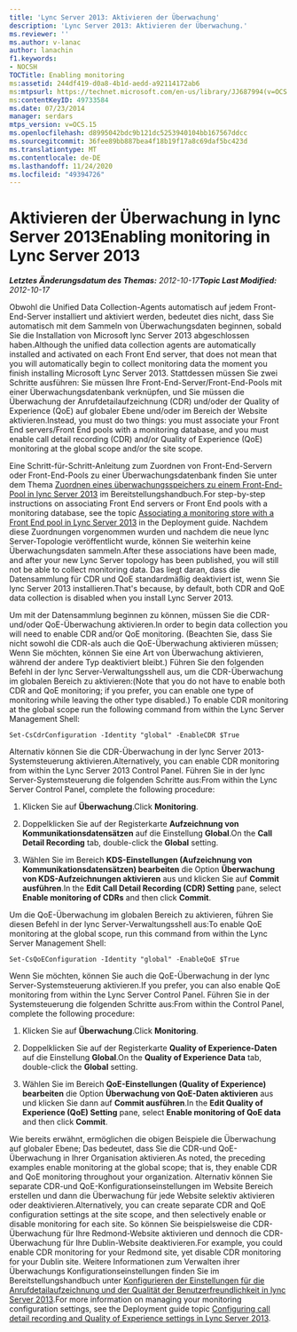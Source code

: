 ```yaml
---
title: 'Lync Server 2013: Aktivieren der Überwachung'
description: 'Lync Server 2013: Aktivieren der Überwachung.'
ms.reviewer: ''
ms.author: v-lanac
author: lanachin
f1.keywords:
- NOCSH
TOCTitle: Enabling monitoring
ms:assetid: 244df419-d0a8-4b1d-aedd-a92114172ab6
ms:mtpsurl: https://technet.microsoft.com/en-us/library/JJ687994(v=OCS.15)
ms:contentKeyID: 49733584
ms.date: 07/23/2014
manager: serdars
mtps_version: v=OCS.15
ms.openlocfilehash: d8995042bdc9b121dc5253940104bb167567ddcc
ms.sourcegitcommit: 36fee89bb887bea4f18b19f17a8c69daf5bc423d
ms.translationtype: MT
ms.contentlocale: de-DE
ms.lasthandoff: 11/24/2020
ms.locfileid: "49394726"
---
```

# <a name="enabling-monitoring-in-lync-server-2013"></a><span data-ttu-id="d31d6-103">Aktivieren der Überwachung in lync Server 2013</span><span class="sxs-lookup"><span data-stu-id="d31d6-103">Enabling monitoring in Lync Server 2013</span></span>

<div data-xmlns="http://www.w3.org/1999/xhtml">

<div class="topic" data-xmlns="http://www.w3.org/1999/xhtml" data-msxsl="urn:schemas-microsoft-com:xslt" data-cs="https://msdn.microsoft.com/">

<div data-asp="https://msdn2.microsoft.com/asp">



</div>

<div id="mainSection">

<div id="mainBody"><span data-ttu-id="d31d6-104">

<span> </span></span><span class="sxs-lookup"><span data-stu-id="d31d6-104">

<span> </span></span></span>

<span data-ttu-id="d31d6-105">_**Letztes Änderungsdatum des Themas:** 2012-10-17_</span><span class="sxs-lookup"><span data-stu-id="d31d6-105">_**Topic Last Modified:** 2012-10-17_</span></span>

<span data-ttu-id="d31d6-106">Obwohl die Unified Data Collection-Agents automatisch auf jedem Front-End-Server installiert und aktiviert werden, bedeutet dies nicht, dass Sie automatisch mit dem Sammeln von Überwachungsdaten beginnen, sobald Sie die Installation von Microsoft lync Server 2013 abgeschlossen haben.</span><span class="sxs-lookup"><span data-stu-id="d31d6-106">Although the unified data collection agents are automatically installed and activated on each Front End server, that does not mean that you will automatically begin to collect monitoring data the moment you finish installing Microsoft Lync Server 2013.</span></span> <span data-ttu-id="d31d6-107">Stattdessen müssen Sie zwei Schritte ausführen: Sie müssen Ihre Front-End-Server/Front-End-Pools mit einer Überwachungsdatenbank verknüpfen, und Sie müssen die Überwachung der Anrufdetailaufzeichnung (CDR) und/oder der Quality of Experience (QoE) auf globaler Ebene und/oder im Bereich der Website aktivieren.</span><span class="sxs-lookup"><span data-stu-id="d31d6-107">Instead, you must do two things: you must associate your Front End servers/Front End pools with a monitoring database, and you must enable call detail recording (CDR) and/or Quality of Experience (QoE) monitoring at the global scope and/or the site scope.</span></span>

<span data-ttu-id="d31d6-108">Eine Schritt-für-Schritt-Anleitung zum Zuordnen von Front-End-Servern oder Front-End-Pools zu einer Überwachungsdatenbank finden Sie unter dem Thema [Zuordnen eines überwachungsspeichers zu einem Front-End-Pool in lync Server 2013](lync-server-2013-associating-a-monitoring-store-with-a-front-end-pool.md) im Bereitstellungshandbuch.</span><span class="sxs-lookup"><span data-stu-id="d31d6-108">For step-by-step instructions on associating Front End servers or Front End pools with a monitoring database, see the topic [Associating a monitoring store with a Front End pool in Lync Server 2013](lync-server-2013-associating-a-monitoring-store-with-a-front-end-pool.md) in the Deployment guide.</span></span> <span data-ttu-id="d31d6-109">Nachdem diese Zuordnungen vorgenommen wurden und nachdem die neue lync Server-Topologie veröffentlicht wurde, können Sie weiterhin keine Überwachungsdaten sammeln.</span><span class="sxs-lookup"><span data-stu-id="d31d6-109">After these associations have been made, and after your new Lync Server topology has been published, you will still not be able to collect monitoring data.</span></span> <span data-ttu-id="d31d6-110">Das liegt daran, dass die Datensammlung für CDR und QoE standardmäßig deaktiviert ist, wenn Sie lync Server 2013 installieren.</span><span class="sxs-lookup"><span data-stu-id="d31d6-110">That's because, by default, both CDR and QoE data collection is disabled when you install Lync Server 2013.</span></span>

<span data-ttu-id="d31d6-111">Um mit der Datensammlung beginnen zu können, müssen Sie die CDR-und/oder QoE-Überwachung aktivieren.</span><span class="sxs-lookup"><span data-stu-id="d31d6-111">In order to begin data collection you will need to enable CDR and/or QoE monitoring.</span></span> <span data-ttu-id="d31d6-112">(Beachten Sie, dass Sie nicht sowohl die CDR-als auch die QoE-Überwachung aktivieren müssen; Wenn Sie möchten, können Sie eine Art von Überwachung aktivieren, während der andere Typ deaktiviert bleibt.) Führen Sie den folgenden Befehl in der lync Server-Verwaltungsshell aus, um die CDR-Überwachung im globalen Bereich zu aktivieren:</span><span class="sxs-lookup"><span data-stu-id="d31d6-112">(Note that you do not have to enable both CDR and QoE monitoring; if you prefer, you can enable one type of monitoring while leaving the other type disabled.) To enable CDR monitoring at the global scope run the following command from within the Lync Server Management Shell:</span></span>

    Set-CsCdrConfiguration -Identity "global" -EnableCDR $True

<span data-ttu-id="d31d6-113">Alternativ können Sie die CDR-Überwachung in der lync Server 2013-Systemsteuerung aktivieren.</span><span class="sxs-lookup"><span data-stu-id="d31d6-113">Alternatively, you can enable CDR monitoring from within the Lync Server 2013 Control Panel.</span></span> <span data-ttu-id="d31d6-114">Führen Sie in der lync Server-Systemsteuerung die folgenden Schritte aus:</span><span class="sxs-lookup"><span data-stu-id="d31d6-114">From within the Lync Server Control Panel, complete the following procedure:</span></span>

1.  <span data-ttu-id="d31d6-115">Klicken Sie auf **Überwachung**.</span><span class="sxs-lookup"><span data-stu-id="d31d6-115">Click **Monitoring**.</span></span>

2.  <span data-ttu-id="d31d6-116">Doppelklicken Sie auf der Registerkarte **Aufzeichnung von Kommunikationsdatensätzen** auf die Einstellung **Global**.</span><span class="sxs-lookup"><span data-stu-id="d31d6-116">On the **Call Detail Recording** tab, double-click the **Global** setting.</span></span>

3.  <span data-ttu-id="d31d6-117">Wählen Sie im Bereich **KDS-Einstellungen (Aufzeichnung von Kommunikationsdatensätzen) bearbeiten** die Option **Überwachung von KDS-Aufzeichnungen aktivieren** aus und klicken Sie auf **Commit ausführen**.</span><span class="sxs-lookup"><span data-stu-id="d31d6-117">In the **Edit Call Detail Recording (CDR) Setting** pane, select **Enable monitoring of CDRs** and then click **Commit**.</span></span>

<span data-ttu-id="d31d6-118">Um die QoE-Überwachung im globalen Bereich zu aktivieren, führen Sie diesen Befehl in der lync Server-Verwaltungsshell aus:</span><span class="sxs-lookup"><span data-stu-id="d31d6-118">To enable QoE monitoring at the global scope, run this command from within the Lync Server Management Shell:</span></span>

    Set-CsQoEConfiguration -Identity "global" -EnableQoE $True

<span data-ttu-id="d31d6-119">Wenn Sie möchten, können Sie auch die QoE-Überwachung in der lync Server-Systemsteuerung aktivieren.</span><span class="sxs-lookup"><span data-stu-id="d31d6-119">If you prefer, you can also enable QoE monitoring from within the Lync Server Control Panel.</span></span> <span data-ttu-id="d31d6-120">Führen Sie in der Systemsteuerung die folgenden Schritte aus:</span><span class="sxs-lookup"><span data-stu-id="d31d6-120">From within the Control Panel, complete the following procedure:</span></span>

1.  <span data-ttu-id="d31d6-121">Klicken Sie auf **Überwachung**.</span><span class="sxs-lookup"><span data-stu-id="d31d6-121">Click **Monitoring**.</span></span>

2.  <span data-ttu-id="d31d6-122">Doppelklicken Sie auf der Registerkarte **Quality of Experience-Daten** auf die Einstellung **Global**.</span><span class="sxs-lookup"><span data-stu-id="d31d6-122">On the **Quality of Experience Data** tab, double-click the **Global** setting.</span></span>

3.  <span data-ttu-id="d31d6-123">Wählen Sie im Bereich **QoE-Einstellungen (Quality of Experience) bearbeiten** die Option **Überwachung von QoE-Daten aktivieren** aus und klicken Sie dann auf **Commit ausführen**.</span><span class="sxs-lookup"><span data-stu-id="d31d6-123">In the **Edit Quality of Experience (QoE) Setting** pane, select **Enable monitoring of QoE data** and then click **Commit**.</span></span>

<span data-ttu-id="d31d6-124">Wie bereits erwähnt, ermöglichen die obigen Beispiele die Überwachung auf globaler Ebene; Das bedeutet, dass Sie die CDR-und QoE-Überwachung in Ihrer Organisation aktivieren.</span><span class="sxs-lookup"><span data-stu-id="d31d6-124">As noted, the preceding examples enable monitoring at the global scope; that is, they enable CDR and QoE monitoring throughout your organization.</span></span> <span data-ttu-id="d31d6-125">Alternativ können Sie separate CDR-und QoE-Konfigurationseinstellungen im Website Bereich erstellen und dann die Überwachung für jede Website selektiv aktivieren oder deaktivieren.</span><span class="sxs-lookup"><span data-stu-id="d31d6-125">Alternatively, you can create separate CDR and QoE configuration settings at the site scope, and then selectively enable or disable monitoring for each site.</span></span> <span data-ttu-id="d31d6-126">So können Sie beispielsweise die CDR-Überwachung für Ihre Redmond-Website aktivieren und dennoch die CDR-Überwachung für Ihre Dublin-Website deaktivieren.</span><span class="sxs-lookup"><span data-stu-id="d31d6-126">For example, you could enable CDR monitoring for your Redmond site, yet disable CDR monitoring for your Dublin site.</span></span> <span data-ttu-id="d31d6-127">Weitere Informationen zum Verwalten ihrer Überwachungs Konfigurationseinstellungen finden Sie im Bereitstellungshandbuch unter [Konfigurieren der Einstellungen für die Anrufdetailaufzeichnung und der Qualität der Benutzerfreundlichkeit in lync Server 2013](lync-server-2013-configuring-call-detail-recording-and-quality-of-experience-settings.md).</span><span class="sxs-lookup"><span data-stu-id="d31d6-127">For more information on managing your monitoring configuration settings, see the Deployment guide topic [Configuring call detail recording and Quality of Experience settings in Lync Server 2013](lync-server-2013-configuring-call-detail-recording-and-quality-of-experience-settings.md).</span></span>

<span data-ttu-id="d31d6-128"></div>

<span> </span>

</div>

</div>

</span><span class="sxs-lookup"><span data-stu-id="d31d6-128"></div>

<span> </span>

</div>

</div>

</span></span></div>

